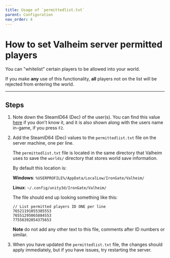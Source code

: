 ```yaml
---
title: Usage of `permittedlist.txt`
parent: Configuration
nav_order: 4
---
```


# How to set Valheim server permitted players

You can "whitelist" certain players to be allowed into your world.

If you make **any** use of this functionality, **all** players not on the list will be rejected from entering the world.

---

## Steps

1. Note down the SteamID64 (Dec) of the user(s). You can find this value [here](https://steamidfinder.com/) if you don't know it, and it is also shown along with the users name in-game, if you press `F2`.

2. Add the SteamID64 (Dec) values to the `permittedlist.txt` file on the server machine, one per line.

	The `permittedlist.txt` file is located in the same directory that Valheim uses to save the `worlds/` directory that stores world save information.

	By default this location is:

	**Windows**: `%USERPROFILE%/AppData/LocalLow/IronGate/Valheim/`

	**Linux**: `~/.config/unity3d/IronGate/Valheim/`

	The file should end up looking something like this:

	```
	// List permitted players ID ONE per line
	76521191055385553
	76551295065884553
	77556392054375653
	```

	**Note** do not add any other text to this file, comments after ID numbers or similar.

3. When you have updated the `permittedlist.txt` file, the changes should apply immediately, but if you have issues, try restarting the server.
